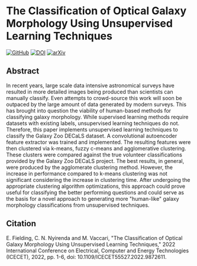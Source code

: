 # The Classification of Optical Galaxy Morphology Using Unsupervised Learning Techniques
[![GitHub](https://img.shields.io/github/license/ezrafielding/galaxy-cluster)](https://github.com/ezrafielding/galaxy-cluster/blob/main/LICENSE) [![DOI](https://img.shields.io/badge/DOI-10.1109%2FICECET55527.2022.9872611-blue)](https://doi.org/10.1109/ICECET55527.2022.9872611) [![arXiv](https://img.shields.io/badge/arXiv-2206.06165-b31b1b.svg)](https://arxiv.org/abs/2206.06165)
## Abstract
In recent years, large scale data intensive astronomical surveys have resulted in more detailed images being produced than scientists can manually classify. Even attempts to crowd-source this work will soon be outpaced by the large amount of data generated by modern surveys. This has brought into question the viability of human-based methods for classifying galaxy morphology. While supervised learning methods require datasets with existing labels, unsupervised learning techniques do not. Therefore, this paper implements unsupervised learning techniques to classify the Galaxy Zoo DECaLS dataset. A convolutional autoencoder feature extractor was trained and implemented. The resulting features were then clustered via k-means, fuzzy c-means and agglomerative clustering. These clusters were compared against the true volunteer classifications provided by the Galaxy Zoo DECaLS project. The best results, in general, were produced by the agglomerate clustering method. However, the increase in performance compared to k-means clustering was not significant considering the increase in clustering time. After undergoing the appropriate clustering algorithm optimizations, this approach could prove useful for classifying the better performing questions and could serve as the basis for a novel approach to generating more "human-like" galaxy morphology classifications from unsupervised techniques.

## Citation
E. Fielding, C. N. Nyirenda and M. Vaccari, "The Classification of Optical Galaxy Morphology Using Unsupervised Learning Techniques," 2022 International Conference on Electrical, Computer and Energy Technologies (ICECET), 2022, pp. 1-6, doi: 10.1109/ICECET55527.2022.9872611.
